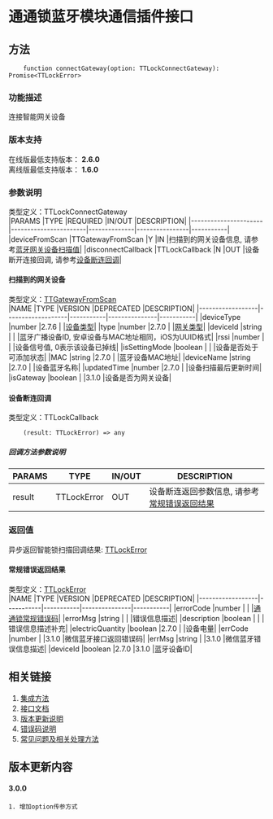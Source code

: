 # 通通锁蓝牙模块通信插件接口  

## 方法
```
    function connectGateway(option: TTLockConnectGateway): Promise<TTLockError>
```  

### 功能描述   
 连接智能网关设备  

### 版本支持   
 在线版最低支持版本： **2.6.0**   
 离线版最低支持版本： **1.6.0**  

### 参数说明  
 类型定义：TTLockConnectGateway  
 |PARAMS                |TYPE                   |REQUIRED      |IN/OUT          |DESCRIPTION|
 |----------------------|-----------------------|--------------|----------------|-----------|
 |deviceFromScan        |TTGatewayFromScan      |Y             |IN              |扫描到的网关设备信息, 请参考[蓝牙网关设备扫描值](#TTGatewayFromScan)|
 |disconnectCallback    |TTLockCallback         |N             |OUT             |设备断开连接回调, 请参考[设备断连回调](#TTLockCallback)|  

#### <span name="TTGatewayFromScan">扫描到的网关设备</span>
 类型定义：[TTGatewayFromScan](../对象类型说明/网关.md#TTGatewayFromScan)  
 |NAME              |TYPE               |VERSION    |DEPRECATED     |DESCRIPTION|
 |------------------|-------------------|-----------|---------------|-----------|
 |deviceType        |number             |2.7.6      |               |[设备类型](../参数声明/设备通用参数.md#TTDEVICE_TYPE)|
 |type              |number             |2.7.0      |               |[网关类型](../参数声明/网关参数.md#TTGATEWAY_TYPE)|
 |deviceId          |string             |           |               |蓝牙广播设备ID, 安卓设备与MAC地址相同，iOS为UUID格式|
 |rssi              |number             |           |               |设备信号值, 0表示该设备已掉线|
 |isSettingMode     |boolean            |           |               |设备是否处于可添加状态|
 |MAC               |string             |2.7.0      |               |蓝牙设备MAC地址|
 |deviceName        |string             |2.7.0      |               |设备蓝牙名称|
 |updatedTime       |number             |2.7.0      |               |设备扫描最后更新时间|
 |isGateway         |boolean            |           |3.1.0          |设备是否为网关设备|  

#### <span name="TTLockCallback">设备断连回调</span>  
 类型定义：TTLockCallback  
```
    (result: TTLockError) => any
```  
##### 回调方法参数说明  
 |PARAMS    |TYPE               |IN/OUT         |DESCRIPTION|
 |----------|-------------------|---------------|-----------|
 |result    |TTLockError        |OUT            |设备断连返回参数信息, 请参考[常规错误返回结果](#TTLockError)|  

### 返回值  
 异步返回智能锁扫描回调结果: [TTLockError](#TTLockError)  

#### <span name="TTLockError">常规错误返回结果</span>  
 类型定义：[TTLockError](../对象类型说明/返回对象.md#TTLockError)   
 |NAME              |TYPE       |VERSION    |DEPRECATED     |DESCRIPTION|
 |------------------|-----------|-----------|---------------|-----------|
 |errorCode         |number     |           |               |[通通锁常规错误码](../参数声明/错误码.md)|
 |errorMsg          |string     |           |               |错误信息描述|
 |description       |boolean    |           |               |错误信息描述补充|
 |electricQuantity  |boolean    |2.7.0      |               |设备电量|
 |errCode           |number     |           |3.1.0          |微信蓝牙接口返回错误码|
 |errMsg            |string     |           |3.1.0          |微信蓝牙错误信息描述|
 |deviceId          |boolean    |2.7.0      |3.1.0          |蓝牙设备ID|  

## 相关链接  
 1. [集成方法](../../../README.md)  
 2. [接口文档](../接口文档.md)  
 3. [版本更新说明](../../版本更新说明.md)  
 4. [错误码说明](../参数声明/错误码.md)  
 5. [常见问题及相关处理方法](../常见问题.md)  

## 版本更新内容  
#### **3.0.0**  
    1. 增加option传参方式  
